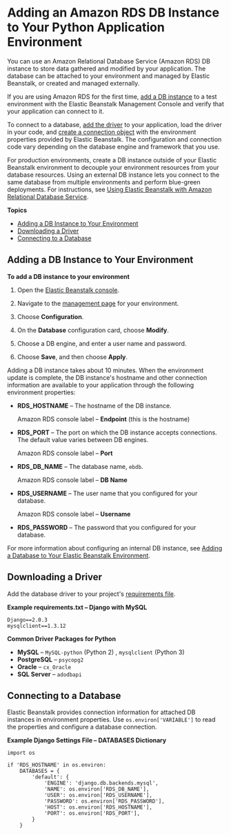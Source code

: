 # Adding an Amazon RDS DB Instance to Your Python Application Environment<a name="create-deploy-python-rds"></a>

You can use an Amazon Relational Database Service \(Amazon RDS\) DB instance to store data gathered and modified by your application\. The database can be attached to your environment and managed by Elastic Beanstalk, or created and managed externally\.

If you are using Amazon RDS for the first time, [add a DB instance](#python-rds-create) to a test environment with the Elastic Beanstalk Management Console and verify that your application can connect to it\.

To connect to a database, [add the driver](#python-rds-drivers) to your application, load the driver in your code, and [create a connection object](#python-rds-connect) with the environment properties provided by Elastic Beanstalk\. The configuration and connection code vary depending on the database engine and framework that you use\.

For production environments, create a DB instance outside of your Elastic Beanstalk environment to decouple your environment resources from your database resources\. Using an external DB instance lets you connect to the same database from multiple environments and perform blue\-green deployments\. For instructions, see [Using Elastic Beanstalk with Amazon Relational Database Service](AWSHowTo.RDS.md)\.

**Topics**
+ [Adding a DB Instance to Your Environment](#python-rds-create)
+ [Downloading a Driver](#python-rds-drivers)
+ [Connecting to a Database](#python-rds-connect)

## Adding a DB Instance to Your Environment<a name="python-rds-create"></a>

**To add a DB instance to your environment**

1. Open the [Elastic Beanstalk console](https://console.aws.amazon.com/elasticbeanstalk)\.

1. Navigate to the [management page](environments-console.md) for your environment\.

1. Choose **Configuration**\.

1. On the **Database** configuration card, choose **Modify**\.

1. Choose a DB engine, and enter a user name and password\.

1. Choose **Save**, and then choose **Apply**\.

Adding a DB instance takes about 10 minutes\. When the environment update is complete, the DB instance's hostname and other connection information are available to your application through the following environment properties:
+ **RDS\_HOSTNAME** – The hostname of the DB instance\.

  Amazon RDS console label – **Endpoint** \(this is the hostname\)
+ **RDS\_PORT** – The port on which the DB instance accepts connections\. The default value varies between DB engines\.

  Amazon RDS console label – **Port**
+ **RDS\_DB\_NAME** – The database name, `ebdb`\.

  Amazon RDS console label – **DB Name**
+ **RDS\_USERNAME** – The user name that you configured for your database\.

  Amazon RDS console label – **Username**
+ **RDS\_PASSWORD** – The password that you configured for your database\.

For more information about configuring an internal DB instance, see [Adding a Database to Your Elastic Beanstalk Environment](using-features.managing.db.md)\.

## Downloading a Driver<a name="python-rds-drivers"></a>

Add the database driver to your project's [requirements file](python-configuration-requirements.md)\.

**Example requirements\.txt – Django with MySQL**  

```
Django==2.0.3
mysqlclient==1.3.12
```

**Common Driver Packages for Python**
+ **MySQL** – `MySQL-python` \(Python 2\) , `mysqlclient` \(Python 3\)
+ **PostgreSQL** – `psycopg2`
+ **Oracle** – `cx_Oracle`
+ **SQL Server** – `adodbapi`

## Connecting to a Database<a name="python-rds-connect"></a>

Elastic Beanstalk provides connection information for attached DB instances in environment properties\. Use `os.environ['VARIABLE']` to read the properties and configure a database connection\.

**Example Django Settings File – DATABASES Dictionary**  

```
import os

if 'RDS_HOSTNAME' in os.environ:
    DATABASES = {
        'default': {
            'ENGINE': 'django.db.backends.mysql',
            'NAME': os.environ['RDS_DB_NAME'],
            'USER': os.environ['RDS_USERNAME'],
            'PASSWORD': os.environ['RDS_PASSWORD'],
            'HOST': os.environ['RDS_HOSTNAME'],
            'PORT': os.environ['RDS_PORT'],
        }
    }
```